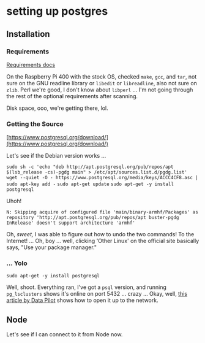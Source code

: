 # setting up postgres

## Installation

### Requirements

[Requirements docs](https://www.postgresql.org/docs/current/install-requirements.html)

On the Raspberry Pi 400 with the stock OS, checked `make`, `gcc`, and `tar`, not sure on the GNU readline library or `libedit` or `libreadline`, also not sure on `zlib`. Perl we're good, I don't know about `libperl` ... I'm not going through the rest of the optional requirements after scanning.

Disk space, ooo, we're getting there, lol.

### Getting the Source

[https://www.postgresql.org/download/](https://www.postgresql.org/download/)

Let's see if the Debian version works ...

`sudo sh -c 'echo "deb http://apt.postgresql.org/pub/repos/apt $(lsb_release -cs)-pgdg main" > /etc/apt/sources.list.d/pgdg.list'`
`wget --quiet -O - https://www.postgresql.org/media/keys/ACCC4CF8.asc | sudo apt-key add -`
`sudo apt-get update`
`sudo apt-get -y install postgresql`

Uhoh!

`N: Skipping acquire of configured file 'main/binary-armhf/Packages' as repository 'http://apt.postgresql.org/pub/repos/apt buster-pgdg InRelease' doesn't support architecture 'armhf'`

Oh, _sweet,_ I was able to figure out how to undo the two commands! To the Internet! ... Oh, boy ... well, clicking 'Other Linux' on the official site basically says, "Use your package manager."

### ... Yolo

`sudo apt-get -y install postgresql`

Well, shoot. Everything ran, I've got a `psql` version, and running `pg_lsclusters` shows it's online on port 5432 ... crazy ... Okay, well, [this article by Data Pilot](https://kb.objectrocket.com/postgresql/how-to-install-and-set-up-postgresql-on-a-raspberry-pi-part-2-1165) shows how to open it up to the network.

## Node

Let's see if I can connect to it from Node now.
